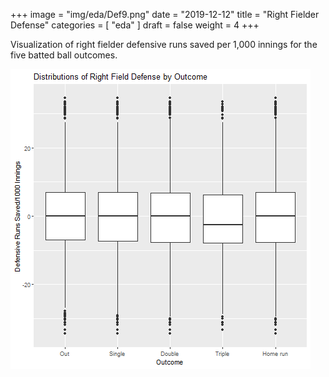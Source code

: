 +++
image = "img/eda/Def9.png"
date = "2019-12-12"
title = "Right Fielder Defense"
categories = [ "eda" ]
draft = false
weight = 4
+++

Visualization of right fielder defensive runs saved per 1,000 innings for the five batted ball outcomes. 
<!--more-->

![](/img/eda/Def9.png)
